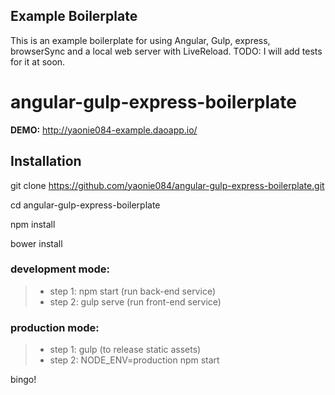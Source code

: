## Example Boilerplate

This is an example boilerplate for using Angular, Gulp, express, browserSync and a local web server with LiveReload.
TODO: I will add tests for it at soon.

# angular-gulp-express-boilerplate

**DEMO:** http://yaonie084-example.daoapp.io/

## Installation

git clone https://github.com/yaonie084/angular-gulp-express-boilerplate.git

cd angular-gulp-express-boilerplate

npm install

bower install

### development mode:

> * step 1: npm start   (run back-end service)
> * step 2: gulp serve   (run front-end service)

### production mode:

> * step 1: gulp (to release static assets)
> * step 2: NODE_ENV=production npm start

bingo!